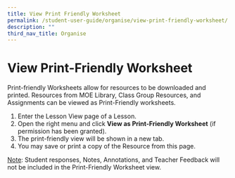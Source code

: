 ```yaml
---
title: View Print Friendly Worksheet
permalink: /student-user-guide/organise/view-print-friendly-worksheet/
description: ""
third_nav_title: Organise
---
```

<h1>View Print-Friendly Worksheet</h1>
<p>Print-friendly Worksheets allow for resources to be downloaded and printed. Resources from MOE Library, Class Group Resources, and Assignments can be viewed as Print-Friendly worksheets.</p>

<ol>
	<li>Enter the Lesson View page of a Lesson.</li>
	<li>Open the right menu and click <strong>View as Print-Friendly Worksheet</strong> (if permission has been granted).</li>
	<li>The print-friendly view will be shown in a new tab.</li>
	<li>You may save or print a copy of the Resource from this page.</li>
</ol>

<p><u>Note</u>: Student responses, Notes, Annotations, and Teacher Feedback will not be included in the Print-Friendly Worksheet view.</p>